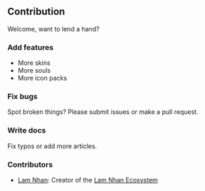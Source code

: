 ## Contribution

Welcome, want to lend a hand?

### Add features

- More skins
- More souls
- More icon packs

### Fix bugs

Spot broken things? Please submit issues or make a pull request.

### Write docs

Fix typos or add more articles.

### Contributors

- [Lam Nhan](https://lamnhan.com): Creator of the [Lam Nhan Ecosystem](https://lamnhan.com/works)
